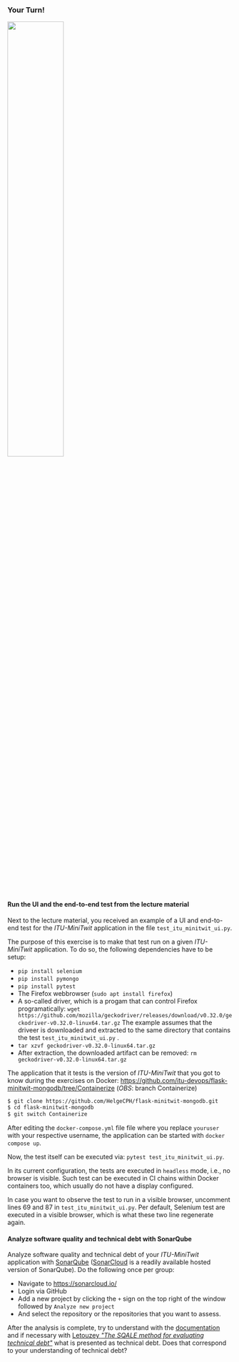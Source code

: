 ### Your Turn!
<img src="https://media.giphy.com/media/13GIgrGdslD9oQ/giphy.gif" width=50%/>


#### Run the UI and the end-to-end test from the lecture material

Next to the lecture material, you received an example of a UI and end-to-end test for the _ITU-MiniTwit_ application in the file `test_itu_minitwit_ui.py`.

The purpose of this exercise is to make that test run on a given _ITU-MiniTwit_ application.
To do so, the following dependencies have to be setup:

  * `pip install selenium`
  * `pip install pymongo`
  * `pip install pytest`
  * The Firefox webbrowser (`sudo apt install firefox`)
  * A so-called driver, which is a progam that can control Firefox programatically:
    `wget https://github.com/mozilla/geckodriver/releases/download/v0.32.0/geckodriver-v0.32.0-linux64.tar.gz`
    The example assumes that the driveer is downloaded and extracted to the same directory that contains the test `test_itu_minitwit_ui.py` .
  * `tar xzvf geckodriver-v0.32.0-linux64.tar.gz`
  * After extraction, the downloaded artifact can be removed: `rm geckodriver-v0.32.0-linux64.tar.gz`

The application that it tests is the version of _ITU-MiniTwit_ that you got to know during the exercises on Docker:
https://github.com/itu-devops/flask-minitwit-mongodb/tree/Containerize (*OBS*: branch Containerize)

```bash
$ git clone https://github.com/HelgeCPH/flask-minitwit-mongodb.git
$ cd flask-minitwit-mongodb
$ git switch Containerize
```

After editing the `docker-compose.yml` file file where you replace `youruser` with your respective username, the
application can be started with `docker compose up`.

Now, the test itself can be executed via: `pytest test_itu_minitwit_ui.py`.

In its current configuration, the tests are executed in `headless` mode, i.e., no browser is visible.
Such test can be executed in CI chains within Docker containers too, which usually do not have a display configured.

In case you want to observe the test to run in a visible browser, uncomment lines 69 and 87 in `test_itu_minitwit_ui.py`.
Per default, Selenium test are executed in a visible browser, which is what these two line regenerate again.


#### Analyze software quality and technical debt with SonarQube

Analyze software quality and technical debt of your _ITU-MiniTwit_ application with [SonarQube](https://www.sonarqube.org/) ([SonarCloud](https://sonarcloud.io/) is a readily available hosted version of SonarQube). Do the following once per group:

  * Navigate to https://sonarcloud.io/
  * Login via GitHub
  * Add a new project by clicking the `+` sign on the top right of the window followed by `Analyze new project`
  * And select the repository or the repositories that you want to assess.

After the analysis is complete, try to understand with the [documentation](https://docs.sonarqube.org/latest/user-guide/metric-definitions/#header-4) and if necessary with [Letouzey _"The SQALE method for evaluating technical debt"_](https://www.researchgate.net/profile/Jean_Louis_Letouzey/publication/239763591_The_SQALE_method_for_evaluating_Technical_Debt/links/0c9605357748774a21000000/The-SQALE-method-for-evaluating-Technical-Debt.pdf) what is presented as technical debt. Does that correspond to your understanding of technical debt?

